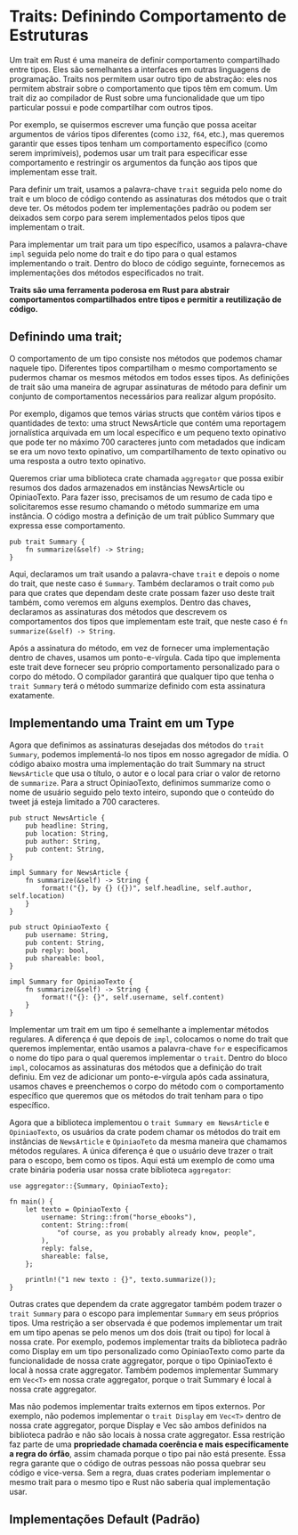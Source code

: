 # **Traits: Definindo Comportamento de Estruturas**

Um trait em Rust é uma maneira de definir comportamento compartilhado entre tipos. Eles são semelhantes a interfaces em outras linguagens de programação. Traits nos permitem usar outro tipo de abstração: eles nos permitem abstrair sobre o comportamento que tipos têm em comum. Um trait diz ao compilador de Rust sobre uma funcionalidade que um tipo particular possui e pode compartilhar com outros tipos.

Por exemplo, se quisermos escrever uma função que possa aceitar argumentos de vários tipos diferentes (como `i32`, `f64`, etc.), mas queremos garantir que esses tipos tenham um comportamento específico (como serem imprimíveis), podemos usar um trait para especificar esse comportamento e restringir os argumentos da função aos tipos que implementam esse trait.

Para definir um trait, usamos a palavra-chave ``trait`` seguida pelo nome do trait e um bloco de código contendo as assinaturas dos métodos que o trait deve ter. Os métodos podem ter implementações padrão ou podem ser deixados sem corpo para serem implementados pelos tipos que implementam o trait.

Para implementar um trait para um tipo específico, usamos a palavra-chave ``impl`` seguida pelo nome do trait e do tipo para o qual estamos implementando o trait. Dentro do bloco de código seguinte, fornecemos as implementações dos métodos especificados no trait.

**Traits são uma ferramenta poderosa em Rust para abstrair comportamentos compartilhados entre tipos e permitir a reutilização de código.**

## Definindo uma trait;

O comportamento de um tipo consiste nos métodos que podemos chamar naquele tipo. Diferentes tipos compartilham o mesmo comportamento se pudermos chamar os mesmos métodos em todos esses tipos. As definições de trait são uma maneira de agrupar assinaturas de método para definir um conjunto de comportamentos necessários para realizar algum propósito.

Por exemplo, digamos que temos várias structs que contêm vários tipos e quantidades de texto: uma struct NewsArticle que contém uma reportagem jornalística arquivada em um local específico e um pequeno texto opinativo que pode ter no máximo 700 caracteres junto com metadados que indicam se era um novo texto opinativo, um compartilhamento de texto opinativo ou uma resposta a outro texto opinativo.

Queremos criar uma biblioteca crate chamada ``aggregator`` que possa exibir resumos dos dados armazenados em instâncias NewsArticle ou OpiniaoTexto. Para fazer isso, precisamos de um resumo de cada tipo e solicitaremos esse resumo chamando o método summarize em uma instância. O código mostra a definição de um trait público Summary que expressa esse comportamento.

```
pub trait Summary {
    fn summarize(&self) -> String;
}
```

Aqui, declaramos um trait usando a palavra-chave ``trait`` e depois o nome do trait, que neste caso é ``Summary``. Também declaramos o trait como ``pub`` para que crates que dependam deste crate possam fazer uso deste trait também, como veremos em alguns exemplos. Dentro das chaves, declaramos as assinaturas dos métodos que descrevem os comportamentos dos tipos que implementam este trait, que neste caso é ``fn summarize(&self) -> String``.

Após a assinatura do método, em vez de fornecer uma implementação dentro de chaves, usamos um ponto-e-vírgula. Cada tipo que implementa este trait deve fornecer seu próprio comportamento personalizado para o corpo do método. O compilador garantirá que qualquer tipo que tenha o ``trait Summary`` terá o método summarize definido com esta assinatura exatamente.

## Implementando uma Traint em um Type

Agora que definimos as assinaturas desejadas dos métodos do ``trait Summary``, podemos implementá-lo nos tipos em nosso agregador de mídia. O código abaixo mostra uma implementação do trait Summary na struct ``NewsArticle`` que usa o título, o autor e o local para criar o valor de retorno de ``summarize``. Para a struct OpiniaoTexto, definimos summarize como o nome de usuário seguido pelo texto inteiro, supondo que o conteúdo do tweet já esteja limitado a 700 caracteres.

```
pub struct NewsArticle {
    pub headline: String,
    pub location: String,
    pub author: String,
    pub content: String,
}

impl Summary for NewsArticle {
    fn summarize(&self) -> String {
        format!("{}, by {} ({})", self.headline, self.author, self.location)
    }
}

pub struct OpiniaoTexto {
    pub username: String,
    pub content: String,
    pub reply: bool,
    pub shareable: bool,
}

impl Summary for OpiniaoTexto {
    fn summarize(&self) -> String {
        format!("{}: {}", self.username, self.content)
    }
}
```

Implementar um trait em um tipo é semelhante a implementar métodos regulares. A diferença é que depois de ``impl``, colocamos o nome do trait que queremos implementar, então usamos a palavra-chave ``for`` e especificamos o nome do tipo para o qual queremos implementar o ``trait``. Dentro do bloco ``impl``, colocamos as assinaturas dos métodos que a definição do trait definiu. Em vez de adicionar um ponto-e-vírgula após cada assinatura, usamos chaves e preenchemos o corpo do método com o comportamento específico que queremos que os métodos do trait tenham para o tipo específico.

Agora que a biblioteca implementou o ``trait Summary em NewsArticle`` e ``OpiniaoTexto``, os usuários da crate podem chamar os métodos do trait em instâncias de ``NewsArticle`` e ``OpiniaoTeto`` da mesma maneira que chamamos métodos regulares. A única diferença é que o usuário deve trazer o trait para o escopo, bem como os tipos. Aqui está um exemplo de como uma crate binária poderia usar nossa crate biblioteca ``aggregator``:

```
use aggregator::{Summary, OpiniaoTexto};

fn main() {
    let texto = OpiniaoTexto {
        username: String::from("horse_ebooks"),
        content: String::from(
            "of course, as you probably already know, people",
        ),
        reply: false,
        shareable: false,
    };

    println!("1 new texto : {}", texto.summarize());
}
```

Outras crates que dependem da crate aggregator também podem trazer o ``trait Summary`` para o escopo para implementar ``Summary`` em seus próprios tipos. Uma restrição a ser observada é que podemos implementar um trait em um tipo apenas se pelo menos um dos dois (trait ou tipo) for local à nossa crate. Por exemplo, podemos implementar traits da biblioteca padrão como Display em um tipo personalizado como OpiniaoTexto como parte da funcionalidade de nossa crate aggregator, porque o tipo OpiniaoTexto é local à nossa crate aggregator. Também podemos implementar Summary em ``Vec<T>`` em nossa crate aggregator, porque o trait Summary é local à nossa crate aggregator.

Mas não podemos implementar traits externos em tipos externos. Por exemplo, não podemos implementar o ``trait Display`` em ``Vec<T>`` dentro de nossa crate aggregator, porque Display e Vec<T> são ambos definidos na biblioteca padrão e não são locais à nossa crate aggregator. Essa restrição faz parte de uma **propriedade chamada coerência e mais especificamente a regra do órfão**, assim chamada porque o tipo pai não está presente. Essa regra garante que o código de outras pessoas não possa quebrar seu código e vice-versa. Sem a regra, duas crates poderiam implementar o mesmo trait para o mesmo tipo e Rust não saberia qual implementação usar.

## Implementações Default (Padrão)

